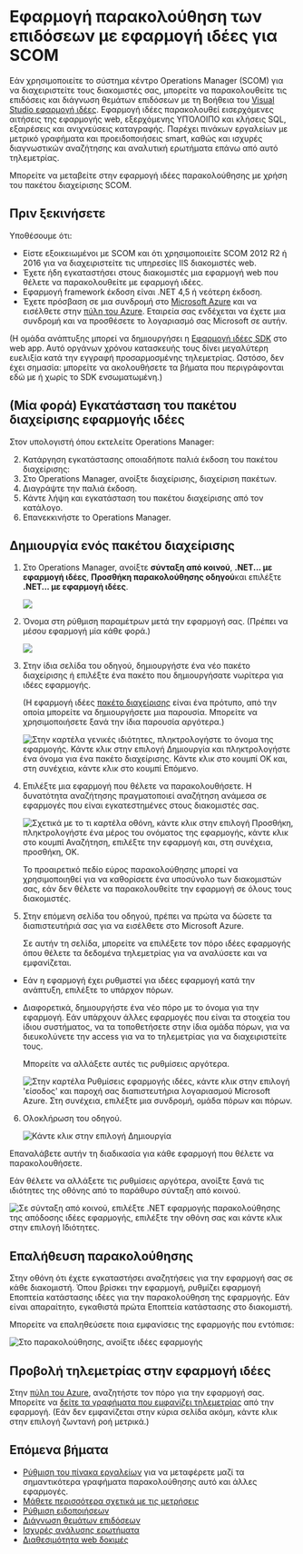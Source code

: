 <properties 
    pageTitle="Ενοποίηση SCOM με εφαρμογή ιδέες | Microsoft Azure" 
    description="Εάν είστε χρήστης του SCOM, παρακολούθηση των επιδόσεων και διάγνωση θεμάτων με εφαρμογή ιδέες. Ολοκληρωμένη πίνακες εργαλείων, προειδοποιήσεις smart, ισχυρά εργαλεία διαγνωστικών και ερωτήματα ανάλυσης." 
    services="application-insights" 
    documentationCenter=""
    authors="alancameronwills" 
    manager="douge"/>

<tags 
    ms.service="application-insights" 
    ms.workload="tbd" 
    ms.tgt_pltfrm="ibiza" 
    ms.devlang="na" 
    ms.topic="article" 
    ms.date="08/12/2016" 
    ms.author="awills"/>
 
# <a name="application-performance-monitoring-using-application-insights-for-scom"></a>Εφαρμογή παρακολούθηση των επιδόσεων με εφαρμογή ιδέες για SCOM

Εάν χρησιμοποιείτε το σύστημα κέντρο Operations Manager (SCOM) για να διαχειριστείτε τους διακομιστές σας, μπορείτε να παρακολουθείτε τις επιδόσεις και διάγνωση θεμάτων επιδόσεων με τη Βοήθεια του [Visual Studio εφαρμογή ιδέες](app-insights-asp-net.md). Εφαρμογή ιδέες παρακολουθεί εισερχόμενες αιτήσεις της εφαρμογής web, εξερχόμενης ΥΠΌΛΟΙΠΟ και κλήσεις SQL, εξαιρέσεις και ανιχνεύσεις καταγραφής. Παρέχει πινάκων εργαλείων με μετρικό γραφήματα και προειδοποιήσεις smart, καθώς και ισχυρές διαγνωστικών αναζήτησης και αναλυτική ερωτήματα επάνω από αυτό τηλεμετρίας. 

Μπορείτε να μεταβείτε στην εφαρμογή ιδέες παρακολούθησης με χρήση του πακέτου διαχείρισης SCOM.

## <a name="before-you-start"></a>Πριν ξεκινήσετε

Υποθέσουμε ότι:

* Είστε εξοικειωμένοι με SCOM και ότι χρησιμοποιείτε SCOM 2012 R2 ή 2016 για να διαχειριστείτε τις υπηρεσίες IIS διακομιστές web.
* Έχετε ήδη εγκαταστήσει στους διακομιστές μια εφαρμογή web που θέλετε να παρακολουθείτε με εφαρμογή ιδέες.
* Εφαρμογή framework έκδοση είναι .NET 4,5 ή νεότερη έκδοση.
* Έχετε πρόσβαση σε μια συνδρομή στο [Microsoft Azure](https://azure.com) και να εισέλθετε στην [πύλη του Azure](https://portal.azure.com). Εταιρεία σας ενδέχεται να έχετε μια συνδρομή και να προσθέσετε το λογαριασμό σας Microsoft σε αυτήν.

(Η ομάδα ανάπτυξης μπορεί να δημιουργήσει η [Εφαρμογή ιδέες SDK](app-insights-asp-net.md) στο web app. Αυτό οργάνων χρόνου κατασκευής τους δίνει μεγαλύτερη ευελιξία κατά την εγγραφή προσαρμοσμένης τηλεμετρίας. Ωστόσο, δεν έχει σημασία: μπορείτε να ακολουθήσετε τα βήματα που περιγράφονται εδώ με ή χωρίς το SDK ενσωματωμένη.)

## <a name="one-time-install-application-insights-management-pack"></a>(Μία φορά) Εγκατάσταση του πακέτου διαχείρισης εφαρμογής ιδέες

Στον υπολογιστή όπου εκτελείτε Operations Manager:

2. Κατάργηση εγκατάστασης οποιαδήποτε παλιά έκδοση του πακέτου διαχείρισης:
 1. Στο Operations Manager, ανοίξτε διαχείρισης, διαχείριση πακέτων. 
 2. Διαγράψτε την παλιά έκδοση.
1. Κάντε λήψη και εγκατάσταση του πακέτου διαχείρισης από τον κατάλογο.
2. Επανεκκινήστε το Operations Manager.


## <a name="create-a-management-pack"></a>Δημιουργία ενός πακέτου διαχείρισης

1. Στο Operations Manager, ανοίξτε **σύνταξη από κοινού**, **.NET... με εφαρμογή ιδέες**, **Προσθήκη παρακολούθησης οδηγού**και επιλέξτε **.NET... με εφαρμογή ιδέες**.

    ![](./media/app-insights-scom/020.png)

2. Όνομα στη ρύθμιση παραμέτρων μετά την εφαρμογή σας. (Πρέπει να μέσου εφαρμογή μία κάθε φορά.)
    
    ![](./media/app-insights-scom/030.png)

3. Στην ίδια σελίδα του οδηγού, δημιουργήστε ένα νέο πακέτο διαχείρισης ή επιλέξτε ένα πακέτο που δημιουργήσατε νωρίτερα για ιδέες εφαρμογής.

     (Η εφαρμογή ιδέες [πακέτο διαχείρισης](https://technet.microsoft.com/library/cc974491.aspx) είναι ένα πρότυπο, από την οποία μπορείτε να δημιουργήσετε μια παρουσία. Μπορείτε να χρησιμοποιήσετε ξανά την ίδια παρουσία αργότερα.)


    ![Στην καρτέλα γενικές ιδιότητες, πληκτρολογήστε το όνομα της εφαρμογής. Κάντε κλικ στην επιλογή Δημιουργία και πληκτρολογήστε ένα όνομα για ένα πακέτο διαχείρισης. Κάντε κλικ στο κουμπί OK και, στη συνέχεια, κάντε κλικ στο κουμπί Επόμενο.](./media/app-insights-scom/040.png)

4. Επιλέξτε μια εφαρμογή που θέλετε να παρακολουθήσετε. Η δυνατότητα αναζήτησης πραγματοποιεί αναζήτηση ανάμεσα σε εφαρμογές που είναι εγκατεστημένες στους διακομιστές σας.

    ![Σχετικά με το τι καρτέλα οθόνη, κάντε κλικ στην επιλογή Προσθήκη, πληκτρολογήστε ένα μέρος του ονόματος της εφαρμογής, κάντε κλικ στο κουμπί Αναζήτηση, επιλέξτε την εφαρμογή και, στη συνέχεια, προσθήκη, OK.](./media/app-insights-scom/050.png)

    Το προαιρετικό πεδίο εύρος παρακολούθησης μπορεί να χρησιμοποιηθεί για να καθορίσετε ένα υποσύνολο των διακομιστών σας, εάν δεν θέλετε να παρακολουθείτε την εφαρμογή σε όλους τους διακομιστές.

5. Στην επόμενη σελίδα του οδηγού, πρέπει να πρώτα να δώσετε τα διαπιστευτήριά σας για να εισέλθετε στο Microsoft Azure.

    Σε αυτήν τη σελίδα, μπορείτε να επιλέξετε τον πόρο ιδέες εφαρμογής όπου θέλετε τα δεδομένα τηλεμετρίας για να αναλύσετε και να εμφανίζεται. 

 * Εάν η εφαρμογή έχει ρυθμιστεί για ιδέες εφαρμογή κατά την ανάπτυξη, επιλέξτε το υπάρχον πόρων.
 * Διαφορετικά, δημιουργήστε ένα νέο πόρο με το όνομα για την εφαρμογή. Εάν υπάρχουν άλλες εφαρμογές που είναι τα στοιχεία του ίδιου συστήματος, να τα τοποθετήσετε στην ίδια ομάδα πόρων, για να διευκολύνετε την access για να το τηλεμετρίας για να διαχειριστείτε τους.

    Μπορείτε να αλλάξετε αυτές τις ρυθμίσεις αργότερα.

    ![Στην καρτέλα Ρυθμίσεις εφαρμογής ιδέες, κάντε κλικ στην επιλογή 'είσοδος' και παροχή σας διαπιστευτήρια λογαριασμού Microsoft Azure. Στη συνέχεια, επιλέξτε μια συνδρομή, ομάδα πόρων και πόρων.](./media/app-insights-scom/060.png)

6. Ολοκλήρωση του οδηγού.

    ![Κάντε κλικ στην επιλογή Δημιουργία](./media/app-insights-scom/070.png)
    
Επαναλάβετε αυτήν τη διαδικασία για κάθε εφαρμογή που θέλετε να παρακολουθήσετε.

Εάν θέλετε να αλλάξετε τις ρυθμίσεις αργότερα, ανοίξτε ξανά τις ιδιότητες της οθόνης από το παράθυρο σύνταξη από κοινού.

![Σε σύνταξη από κοινού, επιλέξτε .NET εφαρμογής παρακολούθησης της απόδοσης ιδέες εφαρμογής, επιλέξτε την οθόνη σας και κάντε κλικ στην επιλογή Ιδιότητες.](./media/app-insights-scom/080.png)

## <a name="verify-monitoring"></a>Επαλήθευση παρακολούθησης

Στην οθόνη ότι έχετε εγκαταστήσει αναζητήσεις για την εφαρμογή σας σε κάθε διακομιστή. Όπου βρίσκει την εφαρμογή, ρυθμίζει εφαρμογή Εποπτεία κατάστασης ιδέες για την παρακολούθηση της εφαρμογής. Εάν είναι απαραίτητο, εγκαθιστά πρώτα Εποπτεία κατάστασης στο διακομιστή.

Μπορείτε να επαληθεύσετε ποια εμφανίσεις της εφαρμογής που εντόπισε:

![Στο παρακολούθησης, ανοίξτε ιδέες εφαρμογής](./media/app-insights-scom/100.png)


## <a name="view-telemetry-in-application-insights"></a>Προβολή τηλεμετρίας στην εφαρμογή ιδέες

Στην [πύλη του Azure](https://portal.azure.com), αναζητήστε τον πόρο για την εφαρμογή σας. Μπορείτε να [δείτε τα γραφήματα που εμφανίζει τηλεμετρίας](app-insights-dashboards.md) από την εφαρμογή. (Εάν δεν εμφανίζεται στην κύρια σελίδα ακόμη, κάντε κλικ στην επιλογή ζωντανή ροή μετρικά.)


## <a name="next-steps"></a>Επόμενα βήματα

* [Ρύθμιση του πίνακα εργαλείων](app-insights-dashboards.md) για να μεταφέρετε μαζί τα σημαντικότερα γραφήματα παρακολούθησης αυτό και άλλες εφαρμογές.
* [Μάθετε περισσότερα σχετικά με τις μετρήσεις](app-insights-metrics-explorer.md)
* [Ρύθμιση ειδοποιήσεων](app-insights-alerts.md)
* [Διάγνωση θεμάτων επιδόσεων](app-insights-detect-triage-diagnose.md)
* [Ισχυρές ανάλυσης ερωτήματα](app-insights-analytics.md)
* [Διαθεσιμότητα web δοκιμές](app-insights-monitor-web-app-availability.md)
